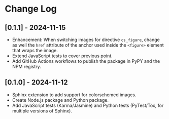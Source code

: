 # Change Log

## [0.1.1] - 2024-11-15

- Enhancement: When switching images for directive `cs_figure`, change as well the `href` attribute of the anchor used inside the `<figure>` element that wraps the image.
- Extend JavaScript tests to cover previous point.
- Add GitHub Actions workflows to publish the package in PyPY and the NPM registry.

## [0.1.0] - 2024-11-12

- Sphinx extension to add support for colorschemed images.
- Create Node.js package and Python package.
- Add JavaScript tests (Karma/Jasmine) and Python tests (PyTest/Tox, for multiple versions of Sphinx).
